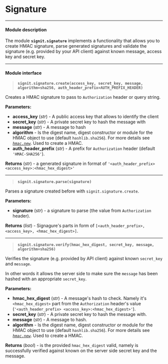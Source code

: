 # Signature
---

#### Module description

The module **``signit.signature``** implements a functionality that allows you to create HMAC signature, parse generated signatures and validate the signature (e.g. provided by your API client) against known message, access key and secret key.

---

#### Module interface

> **``signit.signature.create(access_key, secret_key, message, algorithm=sha256, auth_header_prefix=AUTH_PREFIX_HEADER)``**

Creates a HMAC signature to pass to `Authorization` header or query string.

**Parameters:**

- **access_key** (*str*) - A public access key that allows to identify the client
- **secret_key** (*str*) - A private secret key to hash the message with
- **message** (*str*) - A message to hash
- **algorithm** - Is the digest name, digest constructor or module for the HMAC object to use (default ``hashlib.sha256``). For more details see [*``hmac.new``*](https://docs.python.org/3.5/library/hmac.html#hmac.new). Used to create a HMAC.
- **auth_header_prefix** (*str*) - A prefix for ``Authorization`` header (default ``'HMAC-SHA256'``).

**Returns** (*str*) - a generated signature in format of `'<auth_header_prefix> <access_key>:<hmac_hex_digest>'`

---

> **``signit.signature.parse(signature)``**

Parses a signature created before with ``signit.signature.create``.

**Parameters:**

- **signature** (*str*) - a signature to parse (the value from ``Authorization`` header).

**Returns** (*list*) - Signagure's parts in form of ``[<auth_header_prefix>, <access_key>, <hmac_hex_digest>]``.

---

> **``signit.signature.verify(hmac_hex_digest, secret_key, message, algorithm=sha256)``**

Verifies the signature (e.g. provided by API client) against known ``secret_key`` and ``message``. 

In other words it allows the server side to make sure the ``message`` has been hashed with an appropriate ``secret_key``.

**Parameters:**

- **hmac_hex_digest** (*str*) - A message's hash to check.
Namely it's ``<hmac_hex_digest>`` part from the ``Authorization`` header's value (``'<auth_header_prefix> <access_key>:<hmac_hex_digest>'``).
- **secret_key** (*str*) - A private secret key to hash the message with.
- **message** (*str*) - A message to hash.
- **algorithm** - Is the digest name, digest constructor or module for the HMAC object to use (default ``hashlib.sha256``). For more details see [*``hmac.new``*](https://docs.python.org/3.5/library/hmac.html#hmac.new). Used to create a HMAC.

**Returns** (*bool*) - is the provided `hmac_hex_digest` valid, namely is successfully verified against known on the server side secret key and the message.
